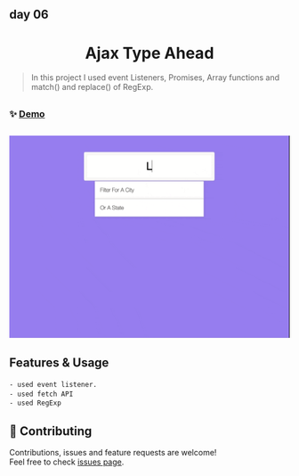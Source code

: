 ## day 06

<h1 align="center"> Ajax Type Ahead </h1>

> In this project I used event Listeners, Promises, Array functions and match() and replace() of RegExp.

##

### ✨ [Demo](https://mosaif00.github.io/30-Days-JavaScript-Challenge/06-Ajax-Tyep-Ahead/index.html)

##

![alt text](./screen06.gif)

## Features & Usage

```sh
- used event listener.
- used fetch API
- used RegExp
```

## 🤝 Contributing

Contributions, issues and feature requests are welcome!<br />Feel free to check [issues page](https://github.com/MoSaif00/BookMarker-App/issues).
